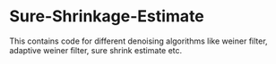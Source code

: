 # Sure-Shrinkage-Estimate
This contains code for different denoising algorithms like weiner filter, adaptive weiner filter, sure shrink estimate etc.
